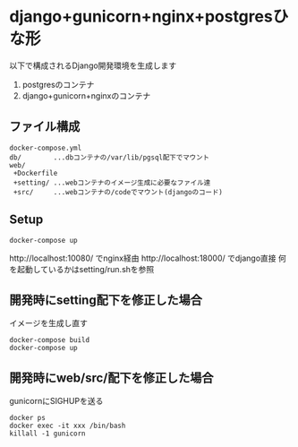 # django+gunicorn+nginx+postgresひな形

以下で構成されるDjango開発環境を生成します
1. postgresのコンテナ
2. django+gunicorn+nginxのコンテナ

## ファイル構成
```
docker-compose.yml
db/        ...dbコンテナの/var/lib/pgsql配下でマウント
web/
 +Dockerfile
 +setting/ ...webコンテナのイメージ生成に必要なファイル達
 +src/     ...webコンテナの/codeでマウント(djangoのコード)
```

## Setup
```
docker-compose up
```
http://localhost:10080/ でnginx経由
http://localhost:18000/ でdjango直接
何を起動しているかはsetting/run.shを参照

## 開発時にsetting配下を修正した場合
イメージを生成し直す
```
docker-compose build
docker-compose up
```

## 開発時にweb/src/配下を修正した場合
gunicornにSIGHUPを送る
```
docker ps
docker exec -it xxx /bin/bash
killall -1 gunicorn
```




